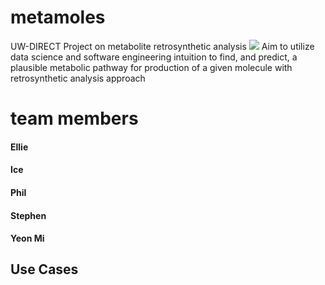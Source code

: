 # metamoles
UW-DIRECT Project on metabolite retrosynthetic analysis
![](metamon.jpg)
Aim to utilize data science and software engineering intuition to find, and predict, a plausible metabolic pathway for production of a given molecule with retrosynthetic analysis approach

# team members

#### Ellie
#### Ice
#### Phil
#### Stephen
#### Yeon Mi

## Use Cases


